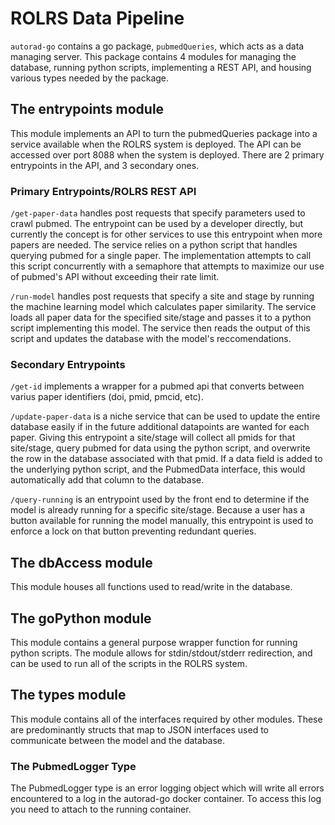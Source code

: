# ROLRS Data Pipeline

`autorad-go` contains a go package, `pubmedQueries`, which acts as a data
managing server. This package contains 4 modules for managing the database,
running python scripts, implementing a REST API, and housing various types
needed by the package.

## The entrypoints module

This module implements an API to turn the pubmedQueries package into a service
available when the ROLRS system is deployed. The API can be accessed over port
8088 when the system is deployed. There are 2 primary entrypoints in
the API, and 3 secondary ones.

### Primary Entrypoints/ROLRS REST API

`/get-paper-data` handles post requests that specify parameters
used to crawl pubmed. The entrypoint can be used by a developer directly, but
currently the concept is for other services to use this entrypoint when more
papers are needed. The service relies on a python script that handles querying
pubmed for a single paper. The implementation attempts to call this script
concurrently with a semaphore that attempts to maximize our use of pubmed's API
without exceeding their rate limit.

`/run-model` handles post requests that specify a site and stage by running
the machine learning model which calculates paper similarity. The service
loads all paper data for the specified site/stage and passes it to a python
script implementing this model. The service then reads the output of this
script and updates the database with the model's reccomendations.

### Secondary Entrypoints

`/get-id` implements a wrapper for a pubmed api that converts between varius
paper identifiers (doi, pmid, pmcid, etc).

`/update-paper-data` is a niche service that can be used to update the entire
database easily if in the future additional datapoints are wanted for each paper.
Giving this entrypoint a site/stage will collect all pmids for that site/stage, 
query pubmed for data using the python script, and overwrite the row in the
database associated with that pmid. If a data field is added to the underlying
python script, and the PubmedData interface, this would automatically add that
column to the database.

`/query-running` is an entrypoint used by the front end to determine if the model
is already running for a specific site/stage. Because a user has a button available
for running the model manually, this entrypoint is used to enforce a lock on that
button preventing redundant queries.

## The dbAccess module

This module houses all functions used to read/write in the database.

## The goPython module

This module contains a general purpose wrapper function for running python
scripts. The module allows for stdin/stdout/stderr redirection, and can
be used to run all of the scripts in the ROLRS system.

## The types module

This module contains all of the interfaces required by other modules. These
are predominantly structs that map to JSON interfaces used to communicate
between the model and the database.

### The PubmedLogger Type

The PubmedLogger type is an error logging object which will write all errors
encountered to a log in the autorad-go docker container. To access this log
you need to attach to the running container.
